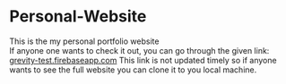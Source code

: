 # Personal-Website
This is the my personal portfolio website<br>
If anyone one wants to check it out, you can go through the given link:<br>
<a href="https://grevity-test.firebaseapp.com" target="_blank">grevity-test.firebaseapp.com</a>
This link is not updated timely so if anyone wants to see the full website you can clone it to you local machine.
